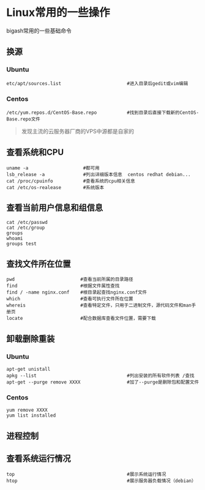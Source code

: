 # Linux常用的一些操作

bigash常用的一些基础命令

## 换源

### Ubuntu

```
etc/apt/sources.list     					#进入目录后gedit或vim编辑
```
### Centos
```
/etc/yum.repos.d/CentOS-Base.repo           #找到目录后直接下载新的CentOS-Base.repo文件 
```
> 发现主流的云服务器厂商的VPS中源都是自家的

## 查看系统和CPU
```
uname -a            		#都可用
lsb_release -a      		#列出详细版本信息  centos redhat debian...
cat /proc/cpuinfo  			#查看系统的cpu相关信息
cat /etc/os-realease		#系统版本
```
## 查看当前用户信息和组信息
```
cat /etc/passwd
cat /etc/group
groups
whoami
groups test
```
## 查找文件所在位置
```
pwd						   #查看当前所属的目录路径
find    				   #根据文件属性查找
find / -name nginx.conf    #根目录起查找nginx.conf文件
which    				   #查看可执行文件所在位置
whereis   				   #查看特定文件，只用于二进制文件，源代码文件和man手册页
locate   				   #配合数据库查看文件位置，需要下载
```
## 卸载删除重装
### Ubuntu
```
apt-get unistall
apkg --list 								#列出安装的所有软件列表 /查找
apt-get --purge remove XXXX 				#加了--purge是删除包和配置文件
```
### Centos
```
yum remove XXXX
yum list installed
```
## 进程控制

## 查看系统运行情况
```
top											#展示系统运行情况
htop										#展示服务器负载情况（debian）
```

